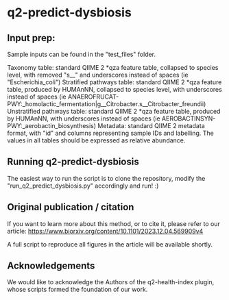 # q2-predict-dysbiosis

## Input prep:
Sample inputs can be found in the "test_files" folder.

Taxonomy table: standard QIIME 2 *qza feature table, collapsed to species level, with removed "s__" and underscores instead of spaces (ie "Escherichia_coli")
Stratified pathways table: standard QIIME 2 *qza feature table, produced by HUMAnNN, collapsed to species level, with underscores instead of spaces (ie ANAEROFRUCAT-PWY:_homolactic_fermentation|g__Citrobacter.s__Citrobacter_freundii)
Unstratified pathways table: standard QIIME 2 *qza feature table, produced by HUMAnNN, with underscores instead of spaces (ie AEROBACTINSYN-PWY:_aerobactin_biosynthesis)
Metadata: standard QIIME 2 metadata format, with "id" and columns representing sample IDs and labelling.
The values in all tables should be expressed as relative abundance.

## Running q2-predict-dysbiosis

The easiest way to run the script is to clone the repository, modify the "run_q2_predict_dysbiosis.py" accordingly and run! :)

## Original publication / citation
If you want to learn more about this method, or to cite it, please refer to our article: https://www.biorxiv.org/content/10.1101/2023.12.04.569909v4

A full script to reproduce all figures in the article will be available shortly.

## Acknowledgements
We would like to acknowledge the Authors of the q2-health-index plugin, whose scripts formed the foundation of our work.
